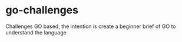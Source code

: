 # go-challenges
Challenges GO based,  the intention is create a beginner brief of GO to understand the language
